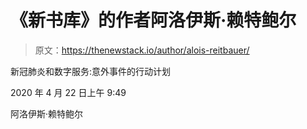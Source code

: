 # 《新书库》的作者阿洛伊斯·赖特鲍尔

> 原文：<https://thenewstack.io/author/alois-reitbauer/>

新冠肺炎和数字服务:意外事件的行动计划

2020 年 4 月 22 日上午 9:49

阿洛伊斯·赖特鲍尔